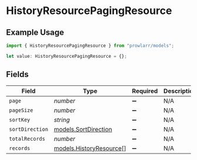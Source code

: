 # HistoryResourcePagingResource

## Example Usage

```typescript
import { HistoryResourcePagingResource } from "prowlarr/models";

let value: HistoryResourcePagingResource = {};
```

## Fields

| Field                                                    | Type                                                     | Required                                                 | Description                                              |
| -------------------------------------------------------- | -------------------------------------------------------- | -------------------------------------------------------- | -------------------------------------------------------- |
| `page`                                                   | *number*                                                 | :heavy_minus_sign:                                       | N/A                                                      |
| `pageSize`                                               | *number*                                                 | :heavy_minus_sign:                                       | N/A                                                      |
| `sortKey`                                                | *string*                                                 | :heavy_minus_sign:                                       | N/A                                                      |
| `sortDirection`                                          | [models.SortDirection](../models/sortdirection.md)       | :heavy_minus_sign:                                       | N/A                                                      |
| `totalRecords`                                           | *number*                                                 | :heavy_minus_sign:                                       | N/A                                                      |
| `records`                                                | [models.HistoryResource](../models/historyresource.md)[] | :heavy_minus_sign:                                       | N/A                                                      |